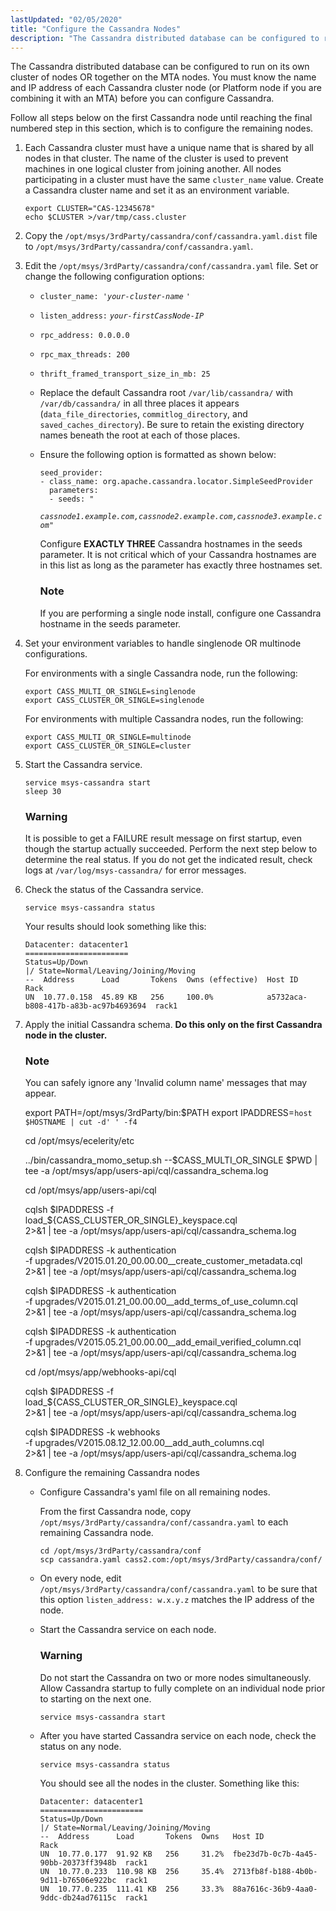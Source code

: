```yaml
---
lastUpdated: "02/05/2020"
title: "Configure the Cassandra Nodes"
description: "The Cassandra distributed database can be configured to run on its own cluster of nodes OR together on the MTA nodes You must know the name and IP address of each Cassandra cluster node or Platform node if you are combining it with an MTA before you can configure Cassandra..."
---
```


The Cassandra distributed database can be configured to run on its own cluster of nodes OR together on the MTA nodes. You must know the name and IP address of each Cassandra cluster node (or Platform node if you are combining it with an MTA) before you can configure Cassandra.

Follow all steps below on the first Cassandra node until reaching the final numbered step in this section, which is to configure the remaining nodes.

1.  Each Cassandra cluster must have a unique name that is shared by all nodes in that cluster. The name of the cluster is used to prevent machines in one logical cluster from joining another. All nodes participating in a cluster must have the same `cluster_name` value. Create a Cassandra cluster name and set it as an environment variable.

    ```
    export CLUSTER="CAS-12345678"
    echo $CLUSTER >/var/tmp/cass.cluster
    ```

2.  Copy the `/opt/msys/3rdParty/cassandra/conf/cassandra.yaml.dist` file to `/opt/msys/3rdParty/cassandra/conf/cassandra.yaml`.

3.  Edit the `/opt/msys/3rdParty/cassandra/conf/cassandra.yaml` file. Set or change the following configuration options:

    *   `cluster_name: '`*`your-cluster-name`* `'`

    *   `listen_address:` *`your-firstCassNode-IP`*

    *   `rpc_address: 0.0.0.0`

    *   `rpc_max_threads: 200`

    *   `thrift_framed_transport_size_in_mb: 25`

    *   Replace the default Cassandra root `/var/lib/cassandra/` with `/var/db/cassandra/` in all three places it appears (`data_file_directories`, `commitlog_directory`, and `saved_caches_directory`). Be sure to retain the existing directory names beneath the root at each of those places.

    *   Ensure the following option is formatted as shown below:

        ```
        seed_provider:
        - class_name: org.apache.cassandra.locator.SimpleSeedProvider
          parameters:
          - seeds: "
        ```
        *`cassnode1.example.com,cassnode2.example.com,cassnode3.example.com`*`"`

        Configure **EXACTLY THREE**       Cassandra hostnames in the seeds parameter. It is not critical which of your Cassandra hostnames are in this list as long as the parameter has exactly three hostnames set.

        ### Note

        If you are performing a single node install, configure one Cassandra hostname in the seeds parameter.

4.  Set your environment variables to handle singlenode OR multinode configurations.

    For environments with a single Cassandra node, run the following:

    ```
    export CASS_MULTI_OR_SINGLE=singlenode
    export CASS_CLUSTER_OR_SINGLE=singlenode
    ```

    For environments with multiple Cassandra nodes, run the following:

    ```
    export CASS_MULTI_OR_SINGLE=multinode
    export CASS_CLUSTER_OR_SINGLE=cluster
    ```

5.  Start the Cassandra service.

    ```
    service msys-cassandra start
    sleep 30
    ```

    ### Warning

    It is possible to get a FAILURE result message on first startup, even though the startup actually succeeded. Perform the next step below to determine the real status. If you do not get the indicated result, check logs at `/var/log/msys-cassandra/` for error messages.

6.  Check the status of the Cassandra service.

    `service msys-cassandra status`

    Your results should look something like this:

    ```
    Datacenter: datacenter1
    =======================
    Status=Up/Down
    |/ State=Normal/Leaving/Joining/Moving
    --  Address      Load       Tokens  Owns (effective)  Host ID                               Rack
    UN  10.77.0.158  45.89 KB   256     100.0%            a5732aca-b808-417b-a83b-ac97b4693694  rack1
    ```

7.  Apply the initial Cassandra schema. **Do this only on the first Cassandra node in the cluster.** 

    ### Note

    You can safely ignore any 'Invalid column name' messages that may appear.

    export PATH=/opt/msys/3rdParty/bin:$PATH
    export IPADDRESS=`host $HOSTNAME | cut -d' ' -f4`

    cd /opt/msys/ecelerity/etc

    ../bin/cassandra_momo_setup.sh --$CASS_MULTI_OR_SINGLE $PWD | \
      tee -a /opt/msys/app/users-api/cql/cassandra_schema.log

    cd /opt/msys/app/users-api/cql

    cqlsh $IPADDRESS -f load_${CASS_CLUSTER_OR_SINGLE}_keyspace.cql \
      2>&1 | tee -a /opt/msys/app/users-api/cql/cassandra_schema.log

    cqlsh $IPADDRESS -k authentication \
      -f upgrades/V2015.01.20_00.00.00__create_customer_metadata.cql \
      2>&1 | tee -a /opt/msys/app/users-api/cql/cassandra_schema.log

    cqlsh $IPADDRESS -k authentication \
      -f  upgrades/V2015.01.21_00.00.00__add_terms_of_use_column.cql \
      2>&1 | tee -a /opt/msys/app/users-api/cql/cassandra_schema.log

    cqlsh $IPADDRESS -k authentication \
      -f upgrades/V2015.05.21_00.00.00__add_email_verified_column.cql \
      2>&1 | tee -a /opt/msys/app/users-api/cql/cassandra_schema.log

    cd /opt/msys/app/webhooks-api/cql

    cqlsh $IPADDRESS -f load_${CASS_CLUSTER_OR_SINGLE}_keyspace.cql \
      2>&1 | tee -a /opt/msys/app/users-api/cql/cassandra_schema.log

    cqlsh $IPADDRESS -k webhooks \
      -f upgrades/V2015.08.12_12.00.00__add_auth_columns.cql \
      2>&1 | tee -a /opt/msys/app/users-api/cql/cassandra_schema.log
8.  Configure the remaining Cassandra nodes

    *   Configure Cassandra's yaml file on all remaining nodes.

        From the first Cassandra node, copy `/opt/msys/3rdParty/cassandra/conf/cassandra.yaml` to each remaining Cassandra node.

        ```
        cd /opt/msys/3rdParty/cassandra/conf
        scp cassandra.yaml cass2.com:/opt/msys/3rdParty/cassandra/conf/
        ```

    *   On every node, edit `/opt/msys/3rdParty/cassandra/conf/cassandra.yaml` to be sure that this option `listen_address: w.x.y.z` matches the IP address of the node.

    *   Start the Cassandra service on each node.

        ### Warning

        Do not start the Cassandra on two or more nodes simultaneously. Allow Cassandra startup to fully complete on an individual node prior to starting on the next one.

        `service msys-cassandra start`
    *   After you have started Cassandra service on each node, check the status on any node.

        `service msys-cassandra status`

        You should see all the nodes in the cluster. Something like this:

        ```
        Datacenter: datacenter1
        =======================
        Status=Up/Down
        |/ State=Normal/Leaving/Joining/Moving
        --  Address      Load       Tokens  Owns   Host ID                               Rack
        UN  10.77.0.177  91.92 KB   256     31.2%  fbe23d7b-0c7b-4a45-90bb-20373ff3948b  rack1
        UN  10.77.0.233  110.98 KB  256     35.4%  2713fb8f-b188-4b0b-9d11-b76506e922bc  rack1
        UN  10.77.0.235  111.41 KB  256     33.3%  88a7616c-36b9-4aa0-9ddc-db24ad76115c  rack1
        ```